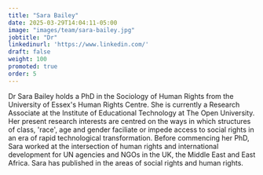 ```yaml
---
title: "Sara Bailey"
date: 2025-03-29T14:04:11-05:00
image: "images/team/sara-bailey.jpg"
jobtitle: "Dr"
linkedinurl: 'https://www.linkedin.com/'
draft: false
weight: 100
promoted: true
order: 5
---
```

Dr Sara Bailey holds a PhD in the Sociology of Human Rights from the University of Essex's Human Rights Centre. She is currently a Research Associate at the Institute of Educational Technology at The Open University. Her present research interests are centred on the ways in which structures of class, 'race', age and gender faciliate or impede access to social rights in an era of rapid technological transformation. Before commencing her PhD, Sara worked at the intersection of human rights and international development for UN agencies and NGOs in the UK, the Middle East and East Africa. Sara has published in the areas of social rights and human rights.